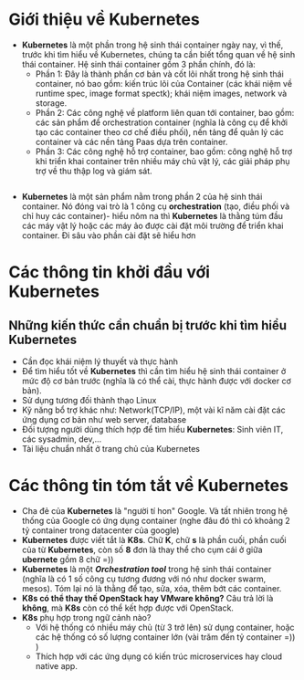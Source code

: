# Giới thiệu về Kubernetes
- **Kubernetes** là một phần trong hệ sinh thái container ngày nay, vì thế, trước khi tìm hiểu về Kubernetes, chúng ta cần biết tổng quan về hệ sinh thái container. Hệ sinh thái container gồm 3 phần chính, đó là:
  - Phần 1: Đây là thành phần cơ bản và cốt lõi nhất trong hệ sinh thái container, nó bao gồm: kiến trúc lõi của Container (các khái niệm về runtime spec, image format spectk); khái niệm images, network và storage.
  - Phần 2: Các công nghệ về platform liên quan tới container, bao gồm: các sản phẩm để orchestration container (nghĩa là công cụ để khởi tạo các container theo cơ chế điều phối), nền tảng để quản lý các container và các nền tảng Paas dựa trên container.
  - Phần 3: Các công nghệ hỗ trợ container, bao gồm: công nghệ hỗ trợ khi triển khai container trên nhiều máy chủ vật lý, các giải pháp phụ trợ về thu thập log và giám sát.
  
<img src="">

- **Kubernetes** là một sản phẩm nằm trong phần 2 của hệ sinh thái container. Nó đóng vai trò là 1 công cụ **orchestration** (tạo, điều phối và chỉ huy các container)- hiểu nôm na thì **Kubernetes** là thằng túm đầu các máy vật lý hoặc các máy ảo được cài đặt môi trường để triển khai container. Đi sâu vào phần cài đặt sẽ hiểu hơn
# Các thông tin khởi đầu với Kubernetes
## Những kiến thức cần chuẩn bị trước khi tìm hiểu Kubernetes
  - Cần đọc khái niệm lý thuyết và thực hành
  - Để tìm hiểu tốt về **Kubernetes** thì cần tìm hiểu hệ sinh thái container ở mức độ cơ bản trước (nghĩa là có thể cài, thực hành được với docker cơ bản).
  - Sử dụng tương đối thành thạo Linux
  - Kỹ năng bổ trợ khác như: Network(TCP/IP), một vài kĩ năm cài đặt các ứng dụng cơ bản như web server, database
  - Đối tượng người dùng thích hợp để tìm hiểu **Kubernetes**: Sinh viên IT, các sysadmin, dev,...
  - Tài liệu chuẩn nhất ở trang chủ của Kubernetes
 
 # Các thông tin tóm tắt về Kubernetes
  - Cha đẻ của **Kubernetes** là "người tí hon" Google. Và tất nhiên trong hệ thống của Google có ứng dụng container (nghe đâu đó thì có khoảng 2 tỷ container trong datacenter của google)
  - **Kubernetes** được viết tắt là **K8s**. Chữ **K**, chữ **s** là phần cuối, phần cuối của từ **Kubernetes**, còn số **8** đơn là thay thể cho cụm cái ở giữa **ubernete** gồm 8 chữ =))
  - **Kubernetes** là một ***Orchestration tool*** trong hệ sinh thái container (nghĩa là có 1 số công cụ tương đương với nó như docker swarm, mesos). Tóm lại nó là thằng để tạo, sửa, xóa, thêm bớt các container.
  - **K8s có thể thay thế OpenStack hay VMware không?** Câu trả lời là **không**, mà **K8s** còn có thể kết hợp được với OpenStack.
  - **K8s** phụ hợp trong ngữ cảnh nào?
    - Với hệ thống có nhiều máy chủ (từ 3 trở lên) sử dụng container, hoặc các hệ thống có số lượng container lớn (vài trăm đến tỷ container =)) )
    - Thích hợp với các ứng dụng có kiến trúc microservices hay cloud native app. 
